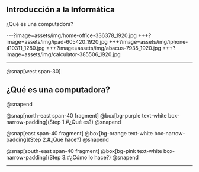 ## Introducción a la Informática
¿Qué es una computadora?

---?image=assets/img/home-office-336378_1920.jpg
+++?image=assets/img/ipad-605420_1920.jpg
+++?image=assets/img/iphone-410311_1280.jpg
+++?image=assets/img/abacus-7935_1920.jpg
+++?image=assets/img/calculator-385506_1920.jpg


---
@snap[west span-30]
## ¿Qué es una computadora?
@snapend

@snap[north-east span-40 fragment] 
@box[bg-purple text-white box-narrow-padding](Step 1.#¿Qué es?) 
@snapend

@snap[east span-40 fragment] 
@box[bg-orange text-white box-narrow-padding](Step 2.#¿Qué hace?) 
@snapend

@snap[south-east span-40 fragment] 
@box[bg-pink text-white box-narrow-padding](Step 3.#¿Cómo lo hace?) 
@snapend

---
